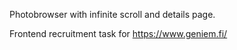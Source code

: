 Photobrowser with infinite scroll and details page.

Frontend recruitment task for https://www.geniem.fi/
